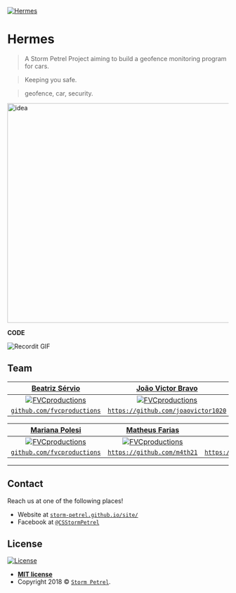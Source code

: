 <a href="https://storm-petrel.github.io/site/"><img src="https://raw.githubusercontent.com/Storm-Petrel/Hermes/master/Media/logo.png" title="Hermes" alt="Hermes"></a>

# Hermes

> A Storm Petrel Project aiming to build a geofence monitoring program for cars.

> Keeping you safe.

> geofence, car, security.

<img src="https://raw.githubusercontent.com/Storm-Petrel/Hermes/master/Media/hermes.gif" title="Idea" alt="idea" height="500" width="600">


**CODE**

![Recordit GIF](http://g.recordit.co/iLN6A0vSD8.gif)


## Team

| <a href="http://fvcproductions.com" target="_blank">**Beatriz Sérvio**</a> | <a href="https://github.com/joaovictor1020" target="_blank">**João Victor Bravo**</a> | <a href="http://fvcproductions.com" target="_blank">**Leonardo Rodrigues**</a> |
| :---: |:---:| :---:|
| [![FVCproductions](https://avatars1.githubusercontent.com/u/4284691?v=3&s=200)](http://fvcproductions.com)    | [![FVCproductions](https://avatars0.githubusercontent.com/u/39501506?v=3&s=200)](https://github.com/joaovictor1020) | [![FVCproductions](https://avatars1.githubusercontent.com/u/4284691?v=3&s=200)](http://fvcproductions.com)  |
| <a href="http://github.com/fvcproductions" target="_blank">`github.com/fvcproductions`</a> | <a href="https://github.com/joaovictor1020" target="_blank">`https://github.com/joaovictor1020`</a> | <a href="http://github.com/fvcproductions" target="_blank">`github.com/fvcproductions`</a> |

| <a href="http://fvcproductions.com" target="_blank">**Mariana Polesi**</a> | <a href="https://github.com/m4th21" target="_blank">**Matheus Farias**</a> | <a href="https://github.com/tiagovalenca" target="_blank">**Tiago Valença**</a> |
| :---: |:---:| :---:|
| [![FVCproductions](https://avatars1.githubusercontent.com/u/4284691?v=3&s=200)](http://fvcproductions.com)    | [![FVCproductions](https://avatars0.githubusercontent.com/u/38105118?v=3&s=200)](https://github.com/m4th21) | [![FVCproductions](https://avatars2.githubusercontent.com/u/36921610?v=3&s=200)](https://github.com/tiagovalenca)  |
| <a href="http://github.com/fvcproductions" target="_blank">`github.com/fvcproductions`</a> | <a href="https://github.com/m4th21" target="_blank">`https://github.com/m4th21`</a> | <a href="https://github.com/tiagovalenca" target="_blank">`https://github.com/tiagovalenca`</a> |

---

## Contact

Reach us at one of the following places!

- Website at <a href="https://storm-petrel.github.io/site/" target="_blank">`storm-petrel.github.io/site/`</a>
- Facebook at <a href="https://www.facebook.com/CSStormPetrel/" target="_blank">`@CSStormPetrel`</a>


## License

[![License](http://img.shields.io/:license-mit-blue.svg?style=flat-square)](http://badges.mit-license.org)

- **[MIT license](http://opensource.org/licenses/mit-license.php)**
- Copyright 2018 © <a href="https://storm-petrel.github.io/site/" target="_blank"> `Storm Petrel`</a>.
